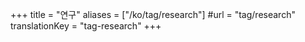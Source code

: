 +++
title = "연구"
aliases = ["/ko/tag/research"]
#url = "tag/research"
translationKey = "tag-research"
+++
